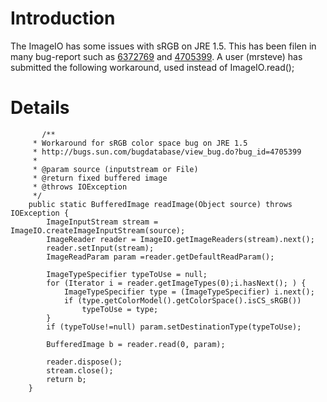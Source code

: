 # Introduction #

The ImageIO has some issues with sRGB on JRE 1.5. This has been filen in many bug-report such as [6372769](http://bugs.sun.com/bugdatabase/view_bug.do?bug_id=6372769) and [4705399](http://bugs.sun.com/bugdatabase/view_bug.do?bug_id=4705399). A user (mrsteve) has submitted the following workaround, used instead of ImageIO.read();


# Details #
```
       /**
	 * Workaround for sRGB color space bug on JRE 1.5
	 * http://bugs.sun.com/bugdatabase/view_bug.do?bug_id=4705399
	 *  
	 * @param source (inputstream or File)
	 * @return fixed buffered image
	 * @throws IOException
	 */
	public static BufferedImage readImage(Object source) throws IOException {
		ImageInputStream stream = ImageIO.createImageInputStream(source);
		ImageReader reader = ImageIO.getImageReaders(stream).next();
		reader.setInput(stream);
		ImageReadParam param =reader.getDefaultReadParam();

		ImageTypeSpecifier typeToUse = null;
		for (Iterator i = reader.getImageTypes(0);i.hasNext(); ) {
			ImageTypeSpecifier type = (ImageTypeSpecifier) i.next();
			if (type.getColorModel().getColorSpace().isCS_sRGB())
				typeToUse = type;
		}
		if (typeToUse!=null) param.setDestinationType(typeToUse);

		BufferedImage b = reader.read(0, param);

		reader.dispose();
		stream.close();
		return b;
	}
```
